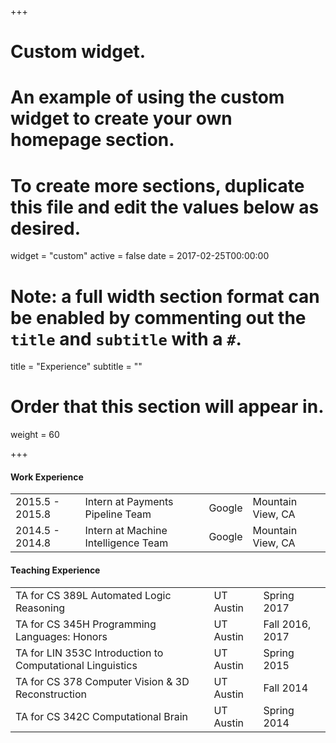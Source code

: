 +++
# Custom widget.
# An example of using the custom widget to create your own homepage section.
# To create more sections, duplicate this file and edit the values below as desired.
widget = "custom"
active = false
date = 2017-02-25T00:00:00

# Note: a full width section format can be enabled by commenting out the `title` and `subtitle` with a `#`.
title = "Experience"
subtitle = ""

# Order that this section will appear in.
weight = 60

+++

#### Work Experience

|                 |                                     |        |                    |
| --------------- | ----------------------------------- | ------ | ------------------ |
| 2015.5 - 2015.8 | Intern at Payments Pipeline Team    | Google | Mountain View, CA  |
| 2014.5 - 2014.8 | Intern at Machine Intelligence Team | Google | Mountain View, CA  |

#### Teaching Experience

|                                                           |           |                 |
| --------------------------------------------------------- | --------- | --------------- |
| TA for CS 389L Automated Logic Reasoning                  | UT Austin | Spring 2017     |
| TA for CS 345H Programming Languages: Honors              | UT Austin | Fall 2016, 2017 |
| TA for LIN 353C Introduction to Computational Linguistics | UT Austin | Spring 2015     |
| TA for CS 378 Computer Vision & 3D Reconstruction         | UT Austin | Fall 2014       |
| TA for CS 342C Computational Brain                        | UT Austin | Spring 2014     |

